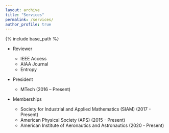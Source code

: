 ```yaml
---
layout: archive
title: "Services"
permalink: /services/
author_profile: true
---
```


{% include base_path %}

* Reviewer
  * IEEE Access
  * AIAA Journal
  * Entropy

* President 
  * MTech (2016 – Present)

* Memberships
  * Society for Industrial and Applied Mathematics (SIAM) (2017 - Present)
  * American Physical Society (APS) (2015 - Present)
  * American Institute of Aeronautics and Astronautics (2020 - Present)
